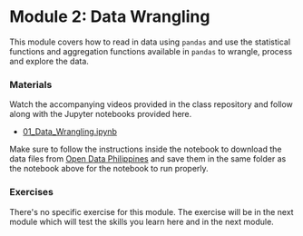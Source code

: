 # Module 2: Data Wrangling
This module covers how to read in data using `pandas` and use the statistical functions and aggregation functions available in `pandas` to wrangle, process and explore the data.

### Materials
Watch the accompanying videos provided in the class repository and follow along with the Jupyter notebooks provided here.

* [01_Data_Wrangling.ipynb](01_Data_Wrangling.ipynb)

Make sure to follow the instructions inside the notebook to download the data files from [Open Data Philippines](https://data.gov.ph) and save them in the same folder as the notebook above for the notebook to run properly.

### Exercises
There's no specific exercise for this module. The exercise will be in the next module which will test the skills you learn here and in the next module.